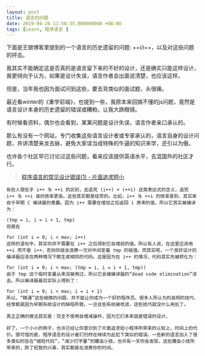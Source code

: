 ```yaml
---
layout: post
title: 语言的问题
date: 2019-04-26 11:58:35.000000000 +08:00
tags: [Learn, 程序语言 ]
---
```


下面是王银博客里提到的一个语言的历史遗留的问题: ++i/i++，以及对这些问题的抨击。

我其实不能确定这是否真的是语言留下来的不好的设计，还是确实只能这样设计，我更倾向于认为，如果是设计失误，语言作者会出面说清楚，也应该这样。

但是，当年我也因为面试问到这些，要去背类似的面试题，头很痛。

最近看winter的《重学前端》，也提到一些，我原本来回搞不懂的js问题，竟然是语言设计本身的历史遗留的错误或糟粕，让我大跌眼镜。

有时候看资料，偶尔也会看到，某某问题是设计失误，语言作者亲口承认的。

那么有没有一个网站，专门收集这些语言设计者或专家承认的，语言自身的设计问题，并讲清楚来龙去脉，避免大家误当成特殊的牛逼的知识来学，还引以为傲。

也许各个社区早已讨论过这些问题，看来应该提供英语水平，去混国外的社区才行。

> [程序语言的常见设计错误(1) - 片面追求短小](http://www.yinwang.org/blog-cn/2013/03/15/language-design-mistake1)

```
有些人很在乎 i++ 与 ++i 的区别，去追究 (i++) + (++i) 这类表达式的含义，追究 i++ 与 ++i 谁的效率更高。这些其实都是徒劳的。比如，i++ 与 ++i 的效率差别，其实来自于早期 C 编译器的愚蠢。因为 i++ 需要在增加之后返回 i 原来的值，所以它其实被编译为：

(tmp = i, i = i + 1, tmp)
但是在

for (int i = 0; i < max; i++)
这样的语句中，其实你并不需要在 i++ 之后得到它自增前的值。所以有人说，在这里应该用 ++i 而不是 i++，否则你就会浪费一次对中间变量 tmp 的赋值。而其实呢，一个良好设计的编译器应该在两种情况下都生成相同的代码。这是因为在 i++ 的情况，代码其实先被转化为：

for (int i = 0; i < max; (tmp = i, i = i + 1, tmp))
由于 tmp 这个临时变量从来没被用过，所以它会被编译器的“dead code elimination”消去。所以编译器最后实际上得到了：

for (int i = 0; i < max; i = i + 1)
所以，“精通”这些细微的问题，并不能让你成为一个好的程序员。很多人所认为的高明的技巧，经常都是因为早期系统设计的缺陷所致。一旦这些系统被改进，这些技巧就没什么用处了。

真正正确的做法其实是：完全不使用自增减操作，因为它们本来就是错误的设计。

好了，一个小小的例子，也许已经让你意识到了片面追求短小程序所带来的认知上，时间上的代价。很可惜的是，程序语言的设计者们仍然在继续为此犯下类似的错误。一些新的语言加入了很多类似的旨在“缩短代码”，“减少打字量”的雕虫小技。也许有一天你会发现，这些雕虫小技所带来的，除了短暂的兴奋，其实都是在浪费你的时间。
```
